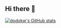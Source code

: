 ## Hi there 👋

[![dodokw's GitHub stats](https://github-readme-stats.vercel.app/api?username=dodokw)](https://github.com/dodokw/github-readme-stats)


<!--
**dodokw/dodokw** is a ✨ _special_ ✨ repository because its `README.md` (this file) appears on your GitHub profile.

Here are some ideas to get you started:

- 🔭 I’m currently working on ...
- 🌱 I’m currently learning ...
- 👯 I’m looking to collaborate on ...
- 🤔 I’m looking for help with ...
- 💬 Ask me about ...
- 📫 How to reach me: ...
- 😄 Pronouns: ...
- ⚡ Fun fact: ...
-->

